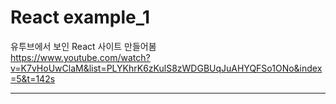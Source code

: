 # React example_1

유투브에서 보인 React 사이트 만들어봄  
https://www.youtube.com/watch?v=K7vHoUwClaM&list=PLYKhrK6zKulS8zWDGBUqJuAHYQFSo1ONo&index=5&t=142s

<hr />
